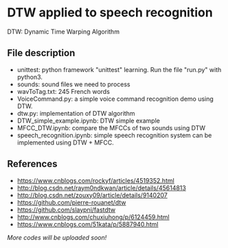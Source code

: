 # DTW applied to speech recognition
DTW: Dynamic Time Warping Algorithm

## File description
* unittest: python framework "unittest" learning. Run the file "run.py" with python3.
* sounds: sound files we need to process
* wavToTag.txt: 245 French words
* VoiceCommand.py: a simple voice command recognition demo using DTW. 
* dtw.py: implementation of DTW algorithm
* DTW_simple_example.ipynb: DTW simple example
* MFCC_DTW.ipynb: compare the MFCCs of two sounds using DTW
* speech_recognition.ipynb: simple speech recognition system can be implemented using DTW + MFCC. 


## References
* https://www.cnblogs.com/rockyf/articles/4519352.html
* http://blog.csdn.net/raym0ndkwan/article/details/45614813
* http://blog.csdn.net/zouxy09/article/details/9140207
* https://github.com/pierre-rouanet/dtw
* https://github.com/slaypni/fastdtw
* http://www.cnblogs.com/chuxiuhong/p/6124459.html
* https://www.cnblogs.com/51kata/p/5887940.html


*More codes will be uploaded soon!*

